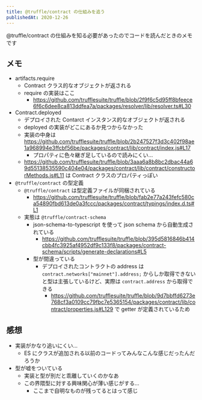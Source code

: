 ```yaml
---
title: @truffle/contract の仕組みを追う
publishedAt: 2020-12-26
---
```


@truffle/contract の仕組みを知る必要があったのでコードを読んだときのメモです

## メモ
- artifacts.require
  - Contract クラス的なオブジェクトが返される
  - require の実装はここ
    - https://github.com/trufflesuite/truffle/blob/2f9f6c5d95ff8bfeece6f6c6dee8ca813ddfea7a/packages/resolver/lib/resolver.ts#L30
- Contract.deployed
  - デプロイされた Contarct インスタンス的なオブジェクトが返される
  - deployed の実装がどこにあるか見つからなかった
  - 実装の中身は https://github.com/trufflesuite/truffle/blob/2b247527f3d3c402f98ae1a968994e3ffcbf56be/packages/contract/lib/contract/index.js#L17
    - プロパティに色々継ぎ足しているので読みにくい...
  - https://github.com/trufflesuite/truffle/blob/3aaa6a8b8bc2dbac44a69d55138535590c404e04/packages/contract/lib/contract/constructorMethods.js#L11 は Contract クラスのプロパティっぽい
- `@truffle/contract` の型定義
  - `@truffle/contract` は型定義ファイルが同梱されている
    - https://github.com/trufflesuite/truffle/blob/fab2e77a243fefc580ca54890fbd613de0a3fccc/packages/contract/typings/index.d.ts#L1
  - 実態は `@truffle/contract-schema`
    - json-schema-to-typescript を使って json schema から自動生成されている
      - https://github.com/trufflesuite/truffle/blob/395d5816846b414cbb4fc3925af4952df9c133f8/packages/contract-schema/scripts/generate-declarations#L5
    - 型が間違っている
      - デプロイされたコントラクトの address は `contract.networks["mainnet"].address;` からしか取得できないと型は主張しているけど、実際は `contract.address` から取得できる
        - https://github.com/trufflesuite/truffle/blob/9d7bbffd6273e768cf3a0109cc79fbc7e5365154/packages/contract/lib/contract/properties.js#L129 で getter が定義されているため

## 感想
- 実装がかなり追いにくい...
  - ES にクラスが追加される以前のコードってみんなこんな感じだったんだろうか
- 型が嘘をついている
  - 実装と型が別だと乖離していくのかなあ
  - この界隈型に対する興味関心が薄い感じがする...
    - ここまで自明なものが残ってるとはって感じ

